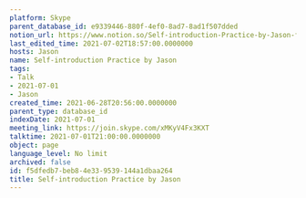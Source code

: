 ```yaml
---
platform: Skype
parent_database_id: e9339446-880f-4ef0-8ad7-8ad1f507dded
notion_url: https://www.notion.so/Self-introduction-Practice-by-Jason-f5dfedb7beb84e339539144a1dbaa264
last_edited_time: 2021-07-02T18:57:00.0000000
hosts: Jason
name: Self-introduction Practice by Jason
tags:
- Talk
- 2021-07-01
- Jason
created_time: 2021-06-28T20:56:00.0000000
parent_type: database_id
indexDate: 2021-07-01
meeting_link: https://join.skype.com/xMKyV4Fx3KXT
talktime: 2021-07-01T21:00:00.0000000
object: page
language_level: No limit
archived: false
id: f5dfedb7-beb8-4e33-9539-144a1dbaa264
title: Self-introduction Practice by Jason
---
```







